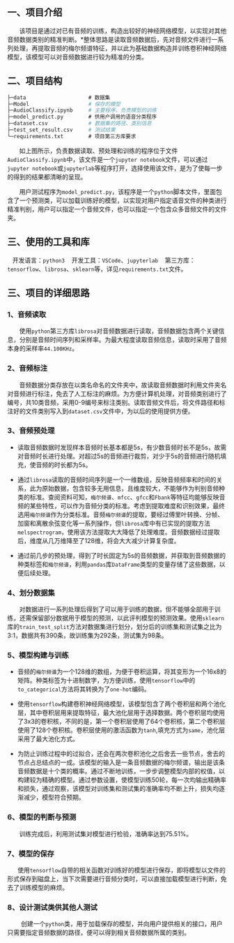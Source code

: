 ## 一、项目介绍

​       该项目是通过对已有音频的训练，构造出较好的神经网络模型，以实现对其他音频数据类别的精准判断。*整体思路是读取音频数据后，先对音频文件进行一系列处理，再提取音频的梅尔频谱特征，并以此为基础数据构造并训练卷积神经网络模型，该模型可以对音频数据进行较为精准的分类。

## 二、项目结构
```bash
├─data                    # 数据集
├─Model                   # 保存的模型
├─AudioClassify.ipynb     # 主要程序，负责模型的训练
├─model_predict.py        # 供用户调用的语音分类程序
├─dataset.csv             # 数据集的路径、类别信息
├─test_set_result.csv     # 测试结果
└─requirements.txt        # 项目第三方库要求
```

​       如上图所示，负责数据读取、预处理和训练的程序位于文件`AudioClassify.ipynb`中，该文件是一个`jupyter notebook`文件，可以通过`jupyter notebook`或`jupyterlab`等程序打开，选择使用该文件，是为了使每一步的得到的结果都清晰的呈现。

​       用户测试程序为`model_predict.py`，该程序是一个`python`脚本文件，里面包含了一个预测类，可以加载训练好的模型，以实现对用户指定语音文件的种类进行精准判别，用户可以指定一个音频文件，也可以指定一个包含众多音频文件的文件夹。

## 三、使用的工具和库
​   开发语言：`python3`
​   开发工具：`VSCode`、`jupyterlab`
​   第三方库：`tensorflow`、`librosa`、`sklearn`等，详见`requirements.txt`文件。

## 三、项目的详细思路
### 1、音频读取
​       使用`python`第三方库`librosa`对音频数据进行读取，音频数据包含两个关键信息，分别是音频时间序列和采样率。为最大程度读取音频信息，读取时采用了音频本身的采样率`44.100KHz`。

### 2、音频标注
​       音频数据分类存放在以类名命名的文件夹中，故读取音频数据时利用文件夹名对音频进行标注，免去了人工标注的麻烦。为方便计算机处理，对音频类别进行了编号，共10类音频，采用0-9编号来标注类别。读取音频文件后，将文件路径和标注好的文件类别写入到`dataset.csv`文件中，为以后的使用提供方便。

### 3、音频预处理
- 读取音频数据时发现样本音频时长基本都是5s，有少数音频时长不是5s，故需对音频时长进行处理。对超过5s的音频进行裁剪，对少于5s的音频进行随机填充，使音频的时长都为5s。

- 通过`librosa`读取的音频时间序列是一个一维数组，反映音频频率和时间的关系，此为原始数据，包含较多无用信息，且维度较大，不能够作为判别音频种类的标准。查阅资料可知，`梅尔频谱`、`mfcc`、`gfcc`和`Fbank`等特征均能够反映音频的某些特性，可以作为音频分类的标准。考虑到提取难度和识别效果，最终选用`梅尔频谱`作为分类标准。音频`梅尔频谱`的提取，要经过傅里叶转换、分帧、加窗和离散余弦变化等一系列操作，但`librosa`库中有已实现的提取方法`melspectrogram`，使用该方法提取大大降低了处理难度。音频数据经过提取后，维度从几万维降至了128维，将会大大减少计算复杂度。

- 通过前几步的预处理，得到了时长固定为5s的音频数据，并获取到音频数据的种类标签和`梅尔频谱`，利用`pandas`库`DataFrame`类型的变量存储了这些数据，以便后续处理。

### 4、划分数据集
​       对数据进行一系列处理后得到了可以用于训练的数据，但不能够全部用于训练，还需保留部分数据用于模型的预测，以此评判模型的预测效果。使用`sklearn`库的`train_test_split`方法对数据集进行划分，划分后的训练集和测试集之比为3:1，数据共有390条，故训练集为292条，测试集为98条。

### 5、模型构建与训练
- 音频的`梅尔频谱`为一个128维的数组，为便于卷积运算，将其变形为一个16x8的矩阵。种类标签为十进制数字，为方便训练，使用`tensorflow`中的`to_categorical`方法将其转换为了`one-hot`编码。

- 使用`tensorflow`构建卷积神经网络模型，该模型包含了两个卷积层和两个池化层，其中卷积层用来提取特征，最大池化层用于选择数据。两个卷积层均使用了3x3的卷积核，不同的是，第一个卷积层使用了64个卷积核，第二个卷积层使用了128个卷积核。卷积层使用的激活函数为`tanh`,填充方式为`same`，池化层采用了最大池化方式。

- 为防止训练过程中的过拟合，还会在两次卷积池化之后舍去一些节点，舍去的节点占总结点的一成。该模型的输入是一条音频数据的梅尔频谱，输出是该条音频数据是十个类的概率。通过不断地训练，一步步调整模型内部的权值，以构建较为精确的模型。通过参数设置，使模型训练50轮，每一次均输出精确率和损失，通过观察，该模型对训练集和测试集的准确率均不断上升，损失均逐渐减少，模型符合预期。

### 6、模型的判断与预测
​       训练完成后，利用测试集对模型进行检验，准确率达到75.51%。

### 7、模型的保存
​      使用`tensorflow`自带的相关函数对训练好的模型进行保存，即将模型以文件的形式保存到磁盘上，当下次需要进行音频分类时，可以直接加载模型进行判断，免去了训练模型的麻烦。

### 8、设计测试类供其他人测试
​        创建一个`python`类，用于加载保存的模型，并向用户提供相关的接口，用户只需要指定音频数据的路径，便可以得到相关音频数据所属的类别。